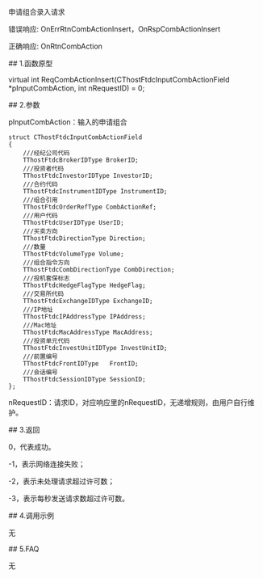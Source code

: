 <p>申请组合录入请求</p>
<p>错误响应: OnErrRtnCombActionInsert，OnRspCombActionInsert</p>
<p>正确响应: OnRtnCombAction</p>
<span class="anchor" id="652e9800-d47a-4951-891b-49156840c600"></span>
## 1.函数原型
<p>virtual int ReqCombActionInsert(CThostFtdcInputCombActionField *pInputCombAction, int nRequestID) = 0;</p>
<span class="anchor" id="bac09112-91d8-4644-9186-73306bd7cdd0"></span>
## 2.参数
<p>pInputCombAction：输入的申请组合</p>
<pre><code>struct CThostFtdcInputCombActionField
{
    ///经纪公司代码
    TThostFtdcBrokerIDType BrokerID;
    ///投资者代码
    TThostFtdcInvestorIDType InvestorID;
    ///合约代码
    TThostFtdcInstrumentIDType InstrumentID;
    ///组合引用
    TThostFtdcOrderRefType CombActionRef;
    ///用户代码
    TThostFtdcUserIDType UserID;
    ///买卖方向
    TThostFtdcDirectionType Direction;
    ///数量
    TThostFtdcVolumeType Volume;
    ///组合指令方向
    TThostFtdcCombDirectionType CombDirection;
    ///投机套保标志
    TThostFtdcHedgeFlagType HedgeFlag;
    ///交易所代码
    TThostFtdcExchangeIDType ExchangeID;
    ///IP地址
    TThostFtdcIPAddressType IPAddress;
    ///Mac地址
    TThostFtdcMacAddressType MacAddress;
    ///投资单元代码
    TThostFtdcInvestUnitIDType InvestUnitID;
    ///前置编号
    TThostFtdcFrontIDType   FrontID;
    ///会话编号
    TThostFtdcSessionIDType SessionID;
};
</code></pre>
<p>nRequestID：请求ID，对应响应里的nRequestID，无递增规则，由用户自行维护。</p>
<span class="anchor" id="ab5839bc-8983-4b48-8339-faff44a01843"></span>
## 3.返回
<p>0，代表成功。</p>
<p>-1，表示网络连接失败；</p>
<p>-2，表示未处理请求超过许可数；</p>
<p>-3，表示每秒发送请求数超过许可数。</p>
<span class="anchor" id="db1f94d3-191c-40e3-9bfa-b2da8e786acf"></span>
## 4.调用示例
<p>无</p>
<span class="anchor" id="3a029741-06cd-4fec-9abc-a44e0d47578f"></span>
## 5.FAQ
<p>无</p>
